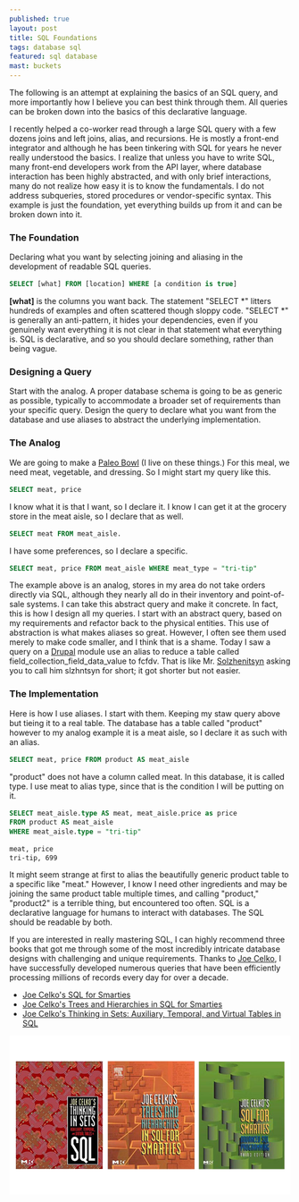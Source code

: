 ```yaml
---
published: true
layout: post
title: SQL Foundations
tags: database sql
featured: sql database
mast: buckets
---
```


The following is an attempt at explaining the basics of an SQL query, and more importantly how I believe you can best think through them. All queries can be broken down into the basics of this declarative language.

I recently helped a co-worker read through a large SQL query with a few dozens joins and left joins, alias, and recursions. He is mostly a front-end integrator and although he has been tinkering with SQL for years he never really understood the basics. I realize that unless you have to write SQL, many front-end developers work from the API layer, where database interaction has been highly abstracted, and with only brief interactions, many do not realize how easy it is to know the fundamentals. I do not address subqueries, stored procedures or vendor-specific syntax. This example is just the foundation, yet everything builds up from it and can be broken down into it.

###  The Foundation

Declaring what you want by selecting joining and aliasing in the development of readable SQL queries.

```sql
SELECT [what] FROM [location] WHERE [a condition is true]
```

**[what]** is the columns you want back. The statement "SELECT *" litters hundreds of examples and often scattered though sloppy code. "SELECT *" is generally an anti-pattern, it hides your dependencies, even if you genuinely want everything it is not clear in that statement what everything is. SQL is declarative, and so you should declare something, rather than being vague.

### Designing a Query

Start with the analog. A proper database schema is going to be as generic as possible, typically to accommodate a broader set of requirements than your specific query. Design the query to declare what you want from the database and use aliases to abstract the underlying implementation.

### The Analog
We are going to make a [Paleo Bowl](https://www.stupideasypaleo.com/2017/03/02/bitchin-bowl-recipe/) (I live on these things.) For this meal, we need meat, vegetable, and dressing.  So I might start my query like this.

```sql
SELECT meat, price
```

I know what it is that I want, so I declare it. I know I can get it at the grocery store in the meat aisle, so I declare that as well.

```sql
SELECT meat FROM meat_aisle.
```

I have some preferences, so I declare a specific.

```sql
SELECT meat, price FROM meat_aisle WHERE meat_type = "tri-tip"
```

The example above is an analog, stores in my area do not take orders directly via SQL, although they nearly all do in their inventory and point-of-sale systems. I can take this abstract query and make it concrete. In fact, this is how I design all my queries.  I start with an abstract query, based on my requirements and refactor back to the physical entities. This use of abstraction is what makes aliases so great. However, I often see them used merely to make code smaller, and I think that is a shame. Today I saw a query on a [Drupal](https://www.drupal.org/) module use an alias to reduce a table called field_collection_field_data_value to fcfdv. That is like Mr. [Solzhenitsyn](https://amzn.to/2FSgfbq) asking you to call him slzhntsyn for short; it got shorter but not easier.

### The Implementation

Here is how I use aliases. I start with them. Keeping my staw query above but tieing it to a real table. The database has a table called "product" however to my analog example it is a meat aisle, so I declare it as such with an alias.


```sql
SELECT meat, price FROM product AS meat_aisle
```

"product" does not have a column called meat. In this database, it is called type. I use meat to alias type, since that is the condition I will be putting on it.

```sql
SELECT meat_aisle.type AS meat, meat_aisle.price as price
FROM product AS meat_aisle
WHERE meat_aisle.type = "tri-tip"
```

```plain
meat, price
tri-tip, 699
```

It might seem strange at first to alias the beautifully generic product table to a specific like "meat." However, I know I need other ingredients and may be joining the same product table multiple times, and calling "product," "product2" is a terrible thing, but encountered too often. SQL is a declarative language for humans to interact with databases. The SQL should be readable by both.

If you are interested in really mastering SQL, I can highly recommend three books that got me through some of the most incredibly intricate database designs with challenging and unique requirements. Thanks to [Joe Celko](https://amzn.to/2rs09jC), I have successfully developed numerous queries that have been efficiently processing millions of records every day for over a decade.

- [Joe Celko's SQL for Smarties](https://amzn.to/2wn5232)
- [Joe Celko's Trees and Hierarchies in SQL for Smarties](https://amzn.to/2KFBL6J)
- [Joe Celko's Thinking in Sets: Auxiliary, Temporal, and Virtual Tables in SQL](https://amzn.to/2Im8NdT)


[![celko](/images/content/celko.png)](https://amzn.to/2rs09jC)
